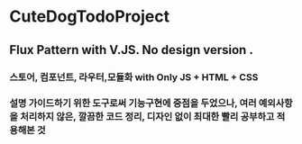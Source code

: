 # CuteDogTodoProject  
## Flux Pattern with V.JS. No design version .   

### 스토어, 컴포넌트, 라우터,모듈화 with Only JS + HTML + CSS  

### 설명 가이드하기 위한 도구로써 기능구현에 중점을 두었으나, 여러 예외사항을 처리하지 않은, 깔끔한 코드 정리, 디자인 없이 최대한 빨리 공부하고 적용해본 것  
